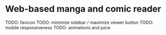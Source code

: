 # Web-based manga and comic reader

TODO: favicon
TODO: minimize sidebar / maximize viewer button
TODO: mobile responsiveness
TODO: animations and juice